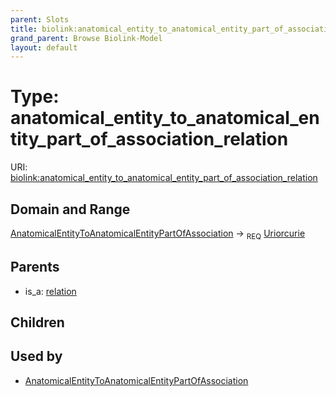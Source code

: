 ```yaml
---
parent: Slots
title: biolink:anatomical_entity_to_anatomical_entity_part_of_association_relation
grand_parent: Browse Biolink-Model
layout: default
---
```


# Type: anatomical_entity_to_anatomical_entity_part_of_association_relation




URI: [biolink:anatomical_entity_to_anatomical_entity_part_of_association_relation](https://w3id.org/biolink/vocab/anatomical_entity_to_anatomical_entity_part_of_association_relation)

## Domain and Range

[AnatomicalEntityToAnatomicalEntityPartOfAssociation](AnatomicalEntityToAnatomicalEntityPartOfAssociation.md) ->  <sub>REQ</sub> [Uriorcurie](types/Uriorcurie.md)

## Parents

 *  is_a: [relation](relation.md)

## Children


## Used by

 * [AnatomicalEntityToAnatomicalEntityPartOfAssociation](AnatomicalEntityToAnatomicalEntityPartOfAssociation.md)
